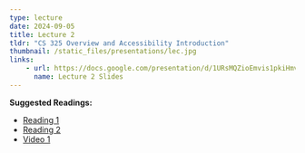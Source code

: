 ```yaml
---
type: lecture
date: 2024-09-05
title: Lecture 2
tldr: "CS 325 Overview and Accessibility Introduction"
thumbnail: /static_files/presentations/lec.jpg
links: 
    - url: https://docs.google.com/presentation/d/1URsMQZioEmvis1pkiHmv6_uxGZZP8TgZwVUFBc3Faiw/edit?usp=sharing
      name: Lecture 2 Slides
---
```

**Suggested Readings:**
- [Reading 1](https://drive.google.com/file/d/1J5NFEEdBoOQAFsf5oErxrpQC6IxPrbqr/view?usp=sharing)
- [Reading 2](https://drive.google.com/file/d/15-lbsb-YTrKjxKTuzv0x5zhuBpM8qgpq/view?usp=sharing)
- [Video 1](https://www.youtube.com/watch?v=g2m97gPI70I)
